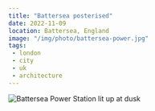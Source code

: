 ```yaml
---
title: "Battersea posterised"
date: 2022-11-09
location: Battersea, England
image: "/img/photo/battersea-power.jpg"
tags:
 - london
 - city
 - uk
 - architecture
---
```


![Battersea Power Station lit up at dusk](/img/photo/battersea-power.jpg)
